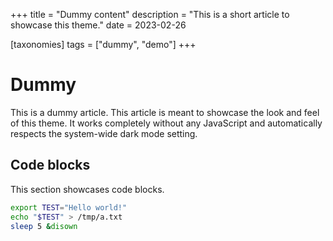 +++
title = "Dummy content"
description = "This is a short article to showcase this theme."
date = 2023-02-26

[taxonomies]
tags = ["dummy", "demo"]
+++

# Dummy

This is a dummy article. This article is meant to showcase the look and feel of this theme.
It works completely without any JavaScript and automatically respects the system-wide dark mode setting.

## Code blocks

This section showcases code blocks.

```bash
export TEST="Hello world!"
echo "$TEST" > /tmp/a.txt
sleep 5 &disown
```

